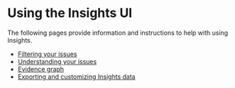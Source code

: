# Using the Insights UI

The following pages provide information and instructions to help with using Insights.

* [Filtering your issues](../../../insights/using-insights/filter-your-issues.md)
* [Understanding your issues](../../../insights/using-insights/understand-your-issues.md)
* [Evidence graph](../../../insights/using-insights/evidence-graph.md)
* [Exporting and customizing Insights data](../../../insights/using-insights/export-and-customize-insights-data.md)
